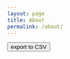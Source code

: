 ```yaml
---
layout: page
title: About
permalink: /about/
---
```

<button id="b">export to CSV</button>
<script type="text/javascript">
    function exportToCsv() {
        var myCsv = "Col1,Col2,Col3\nval1,val2,val3";
        window.open('data:text/csv;charset=utf-8,' + escape(myCsv));
    }
    var button = document.getElementById('b');
    button.addEventListener('click', exportToCsv);
</script>
